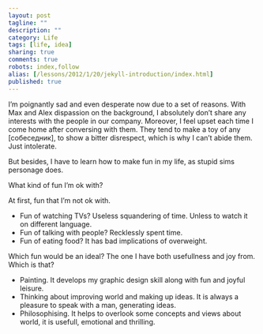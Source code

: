 ```yaml
---
layout: post
tagline: ""
description: ""
category: Life
tags: [life, idea]
sharing: true
comments: true
robots: index,follow
alias: [/lessons/2012/1/20/jekyll-introduction/index.html]
published: true
---
```


I’m poignantly sad and even desperate now due to a set of reasons. With Max and Alex dispassion on the background, I absolutely don’t share any interests with the people in our company. Moreover, I feel upset each time I come home after conversing with them. They tend to make a toy of any [собеседник], to show a bitter disrespect, which is why I can’t abide them. Just intolerate.

But besides, I have to learn how to make fun in my life, as stupid sims personage does.

What kind of fun I’m ok with?

At first, fun that I’m not ok with.

* Fun of watching TVs? Useless squandering of time. Unless to watch it on different language.
* Fun of talking with people? Recklessly spent time.
* Fun of eating food? It has bad implications of overweight.

Which fun would be an ideal? The one I have both usefullness and joy from.
Which is that?

* Painting. It develops my graphic design skill along with fun and joyful leisure.
* Thinking about improving world and making up ideas. It is always a pleasure to speak with a man, generating ideas.
* Philosophising. It helps to overlook some concepts and views about world, it is usefull, emotional and thrilling.